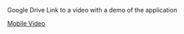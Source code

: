 Google Drive Link to a video with a demo of the application

[Mobile Video](https://drive.google.com/file/d/1tVBUn55c0urCGcp8Gpz7yGEmLZ9p8V8j/view?usp=sharing)

